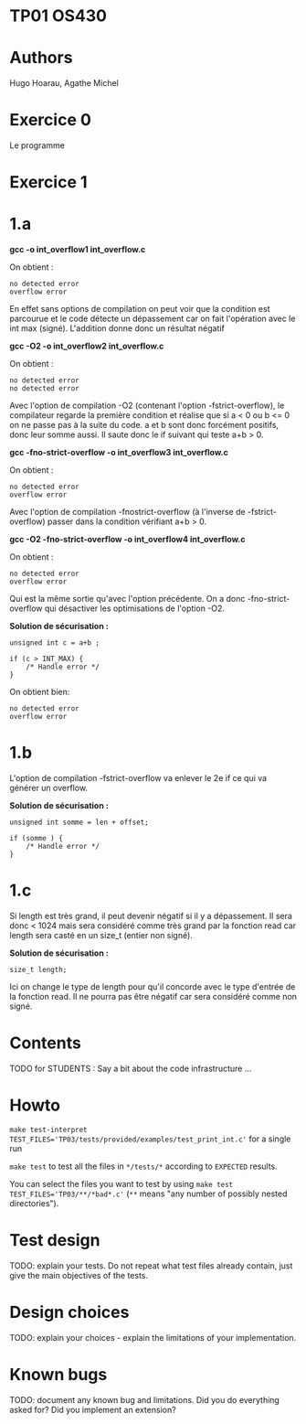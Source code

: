 # TP01 OS430

# Authors

Hugo Hoarau, Agathe Michel

# Exercice 0

Le programme

# Exercice 1

# 1.a

**gcc -o int_overflow1 int_overflow.c**

On obtient :

```
no detected error
overflow error
```

En effet sans options de compilation on peut voir que la condition est parcourue et le code détecte un dépassement car on fait l'opération avec le int max (signé). L'addition donne donc un résultat négatif

**gcc -O2 -o int_overflow2 int_overflow.c**

On obtient :

```
no detected error
no detected error
```

Avec l'option de compilation -O2 (contenant l'option -fstrict-overflow), le compilateur regarde la première condition et réalise que si a < 0 ou b <= 0 on ne passe pas à la suite du code. a et b sont donc forcément positifs, donc leur somme aussi. Il saute donc le if suivant qui teste a+b > 0.

**gcc -fno-strict-overflow -o int_overflow3 int_overflow.c**

On obtient :

```
no detected error
overflow error
```

Avec l'option de compilation -fnostrict-overflow (à l'inverse de -fstrict-overflow) passer dans la condition vérifiant a+b > 0.

**gcc -O2 -fno-strict-overflow -o int_overflow4 int_overflow.c**

On obtient :

```
no detected error
overflow error
```

Qui est la même sortie qu'avec l'option précédente. On a donc -fno-strict-overflow qui désactiver les optimisations de l'option -O2.

**Solution de sécurisation :**

```
unsigned int c = a+b ;

if (c > INT_MAX) {
    /* Handle error */
}
```

On obtient bien:

```
no detected error
overflow error
```

# 1.b

L'option de compilation -fstrict-overflow va enlever le 2e if ce qui va générer un overflow.

**Solution de sécurisation :**

```
unsigned int somme = len + offset;

if (somme ) {
    /* Handle error */
}
```

# 1.c

Si length est très grand, il peut devenir négatif si il y a dépassement. Il sera donc < 1024 mais sera considéré comme très grand par la fonction read car length sera casté en un size_t (entier non signé).

**Solution de sécurisation :**

```
size_t length;
```

Ici on change le type de length pour qu'il concorde avec le type d'entrée de la fonction read. Il ne pourra pas être négatif car sera considéré comme non signé.

# Contents

TODO for STUDENTS : Say a bit about the code infrastructure ...

# Howto

`make test-interpret TEST_FILES='TP03/tests/provided/examples/test_print_int.c'` for a single run

`make test` to test all the files in `*/tests/*` according to `EXPECTED` results.

You can select the files you want to test by using `make test TEST_FILES='TP03/**/*bad*.c'` (`**` means
"any number of possibly nested directories").

# Test design

TODO: explain your tests. Do not repeat what test files already contain, just give the main objectives of the tests.

# Design choices

TODO: explain your choices - explain the limitations of your implementation.

# Known bugs

TODO: document any known bug and limitations. Did you do everything asked for? Did you implement an extension?
